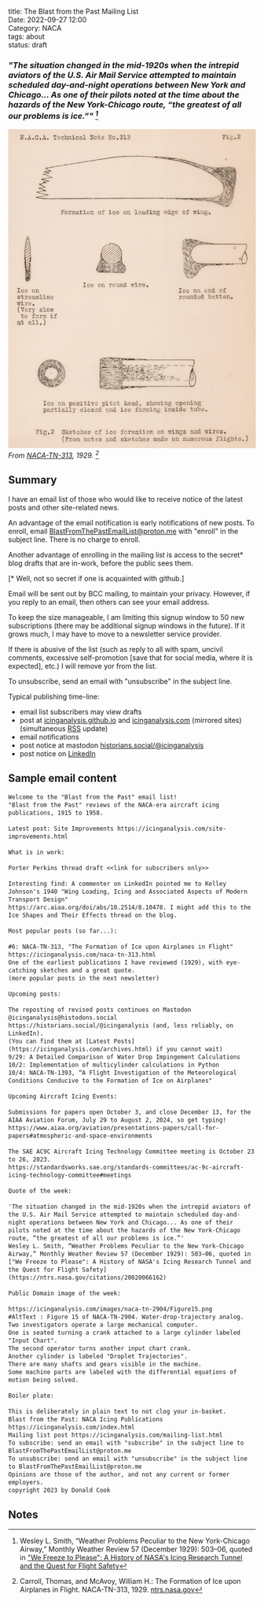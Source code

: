 title: The Blast from the Past Mailing List  
Date: 2022-09-27 12:00  
Category: NACA  
tags: about  
status: draft

### _"The situation changed in the mid-1920s when the intrepid aviators of the U.S. Air Mail Service attempted to maintain scheduled day-and-night operations between New York and Chicago... As one of their pilots noted at the time about the hazards of the New York-Chicago route, “the greatest of all our problems is ice.”" [^1]_  

![Figure 2 from NACA-TN-313. Sketches of ice formation on wings and wires. (From notes and sketches on numerous flights.)](images/naca-tn-313/Figure2.png)  
_From [NACA-TN-313]({filename}NACA-TN-313.md), 1929. [^2]_  

## Summary  

I have an email list of those who would like to receive notice of the latest posts 
and other site-related news. 
<!--email_off-->
An advantage of the email notification is early notifications of new posts. 
To enroll, email BlastFromThePastEmailList@proton.me 
with "enroll" in the subject line. There is no charge to enroll. 
<!--/email_on-->
Another advantage of enrolling in the mailing list is access to the secret* blog drafts that are in-work, 
before the public sees them.

[* Well, not so secret if one is acquainted with github.]

Email will be sent out by BCC mailing, to maintain your privacy. 
However, if you reply to an email, then others can see your email address. 

To keep the size manageable, I am limiting this signup window to 50 new subscriptions 
(there may be additional signup windows in the future). 
If it grows much, I may have to move to a newsletter service provider. 

If there is abusive of the list (such as reply to all with spam, uncivil comments, 
excessive self-promotion [save that for social media, where it is expected], etc.) I will remove yor from the list. 

To unsubscribe, send an email with "unsubscribe" in the subject line.  

Typical publishing time-line:  

- email list subscribers may view drafts  
- post at [icinganalysis.github.io](https://icinganalysis.github.io) and [icinganalysis.com](https://icinganalysis.com) (mirrored sites) (simultaneous [RSS](https://icinganalysis.com/feeds/all.rss.xml) update)  
- email notifications  
- post notice at mastodon [historians.social/@icinganalysis](https://historians.social/@icinganalysis)  
- post notice on [LinkedIn](https://www.linkedin.com/in/donald-cook-96204316a/)  

## Sample email content  

```text
Welcome to the "Blast from the Past" email list!
"Blast from the Past" reviews of the NACA-era aircraft icing publications, 1915 to 1958.

Latest post: Site Improvements https://icinganalysis.com/site-improvements.html

What is in work:

Porter Perkins thread draft <<link for subscribers only>>

Interesting find: A commenter on LinkedIn pointed me to Kelley Johnson's 1940 "Wing Loading, Icing and Associated Aspects of Modern Transport Design"
https://arc.aiaa.org/doi/abs/10.2514/8.10478. I might add this to the Ice Shapes and Their Effects thread on the blog.

Most popular posts (so far...):

#6: NACA-TN-313, "The Formation of Ice upon Airplanes in Flight" https://icinganalysis.com/naca-tn-313.html
One of the earliest publications I have reviewed (1929), with eye-catching sketches and a great quote.
(more popular posts in the next newsletter)

Upcoming posts:

The reposting of revised posts continues on Mastodon @icinganalysis@histodons.social https://historians.social/@icinganalysis (and, less reliably, on LinkedIn).
(You can find them at [Latest Posts](https://icinganalysis.com/archives.html) if you cannot wait)
9/29: A Detailed Comparison of Water Drop Impingement Calculations
10/2: Implementation of multicylinder calculations in Python
10/4: NACA-TN-1393, “A Flight Investigation of the Meteorological Conditions Conducive to the Formation of Ice on Airplanes"

Upcoming Aircraft Icing Events:

Submissions for papers open October 3, and close December 13, for the AIAA Aviation Forum, July 29 to August 2, 2024, so get typing!
https://www.aiaa.org/aviation/presentations-papers/call-for-papers#atmospheric-and-space-environments

The SAE AC9C Aircraft Icing Technology Committee meeting is October 23 to 26, 2023.
https://standardsworks.sae.org/standards-committees/ac-9c-aircraft-icing-technology-committee#meetings

Quote of the week: 

'The situation changed in the mid-1920s when the intrepid aviators of the U.S. Air Mail Service attempted to maintain scheduled day-and-night operations between New York and Chicago... As one of their pilots noted at the time about the hazards of the New York-Chicago route, “the greatest of all our problems is ice.”'
Wesley L. Smith, “Weather Problems Peculiar to the New York-Chicago Airway,” Monthly Weather Review 57 (December 1929): 503–06, quoted in ["We Freeze to Please": A History of NASA's Icing Research Tunnel and the Quest for Flight Safety](https://ntrs.nasa.gov/citations/20020066162)

Public Domain image of the week:

https://icinganalysis.com/images/naca-tn-2904/Figure15.png
#AltText : Figure 15 of NACA-TN-2904. Water-drop-trajectory analog.
Two investigators operate a large mechanical computer.
One is seated turning a crank attached to a large cylinder labeled "Input Chart".
The second operator turns another input chart crank.
Another cylinder is labeled "Droplet Trajectories".
There are many shafts and gears visible in the machine.
Some machine parts are labeled with the differential equations of motion being solved.

Boiler plate:

This is deliberately in plain text to not clog your in-basket. 
Blast from the Past: NACA Icing Publications https://icinganalysis.com/index.html
Mailing list post https://icinganalysis.com/mailing-list.html
To subscribe: send an email with "subscribe" in the subject line to BlastFromThePastEmailList@proton.me
To unsubscribe: send an email with "unsubscribe" in the subject line to BlastFromThePastEmailList@proton.me
Opinions are those of the author, and not any current or former employers.
copyright 2023 by Donald Cook
```

## Notes  

[^1]: Wesley L. Smith, “Weather Problems Peculiar to the New York-Chicago Airway,” Monthly Weather Review 57 
(December 1929): 503–06, quoted in ["We Freeze to Please": A History of NASA's Icing Research Tunnel and the Quest for Flight Safety](https://ntrs.nasa.gov/citations/20020066162)  
[^2]: Carroll, Thomas, and McAvoy, William H.: The Formation of Ice upon Airplanes in Flight. NACA-TN-313, 1929. [ntrs.nasa.gov](https://ntrs.nasa.gov/citations/19930081134)    
